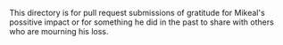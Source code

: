 This directory is for pull request submissions of gratitude for Mikeal's possitive impact or for something he did in the past to share with others who are mourning his loss.
